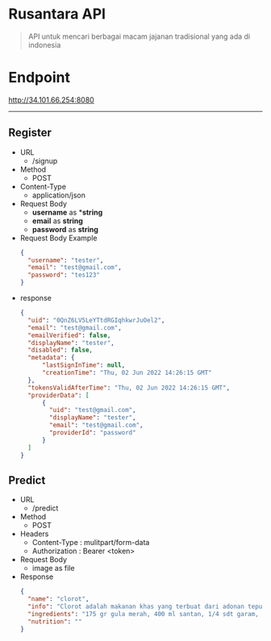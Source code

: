 # Rusantara API

> API untuk mencari berbagai macam jajanan tradisional yang ada di indonesia

<!-- == api == -->
# Endpoint

http://34.101.66.254:8080

---
## Register

* URL
  * /signup
* Method
  * POST
* Content-Type
  * application/json
* Request Body
  * **username** as ***string**
  * **email** as **string**
  * **password** as **string**
* Request Body Example
  ```json
  {
    "username": "tester",
    "email": "test@gmail.com",
    "password": "tes123"
  }
  ```
* response
  ```json
  {
    "uid": "0QnZ6LV5LeYTtdRGIqhkwrJuOel2",
    "email": "test@gmail.com",
    "emailVerified": false,
    "displayName": "tester",
    "disabled": false,
    "metadata": {
        "lastSignInTime": null,
        "creationTime": "Thu, 02 Jun 2022 14:26:15 GMT"
    },
    "tokensValidAfterTime": "Thu, 02 Jun 2022 14:26:15 GMT",
    "providerData": [
        {
          "uid": "test@gmail.com",
          "displayName": "tester",
          "email": "test@gmail.com",
          "providerId": "password"
        }
    ]
  }
  ```

## Predict
* URL
  * /predict
* Method
  * POST
* Headers
  * Content-Type : mulitpart/form-data
  * Authorization : Bearer \<token\>
* Request Body
  * image as file
* Response
  ```json
  {
    "name": "clorot",
    "info": "Clorot adalah makanan khas yang terbuat dari adonan tepung beras dan gula merah yang di kukus. Makanan ini merupakan salah satu jajanan khas dari Purworejo, Jawa Tengah.",
    "ingredients": "175 gr gula merah, 400 ml santan, 1/4 sdt garam, 125 gr tepung beras, 50 gr tepung tapioka, Cetakan kue clorot dari daun pisang/daun kelapa",
    "nutrition": ""
  }
  ```
